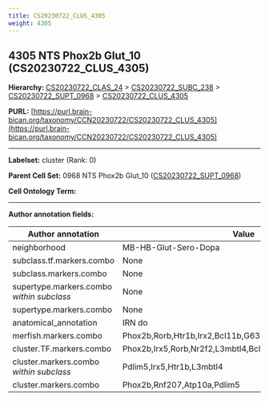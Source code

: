 ```yaml
---
title: CS20230722_CLUS_4305
weight: 4305
---
```

## 4305 NTS Phox2b Glut_10 (CS20230722_CLUS_4305)
<b>Hierarchy: </b>
[CS20230722_CLAS_24](../CS20230722_CLAS_24) >
[CS20230722_SUBC_238](../CS20230722_SUBC_238) >
[CS20230722_SUPT_0968](../CS20230722_SUPT_0968) >
[CS20230722_CLUS_4305](../CS20230722_CLUS_4305)

**PURL:** [https://purl.brain-bican.org/taxonomy/CCN20230722/CS20230722_CLUS_4305](https://purl.brain-bican.org/taxonomy/CCN20230722/CS20230722_CLUS_4305)

---


**Labelset:** cluster (Rank: 0)

**Parent Cell Set:** 0968 NTS Phox2b Glut_10 ([CS20230722_SUPT_0968](../CS20230722_SUPT_0968))



**Cell Ontology Term:** 

[MARKER GENES.]: #


---

[TRANSFERRED ANNOTATIONS.]: #


[AUTHOR ANNOTATION FIELDS.]: #


**Author annotation fields:**

| Author annotation | Value |
|-------------------|-------|
|neighborhood|MB-HB-Glut-Sero-Dopa|
|subclass.tf.markers.combo|None|
|subclass.markers.combo|None|
|supertype.markers.combo _within subclass_|None|
|supertype.markers.combo|None|
|anatomical_annotation|IRN do|
|merfish.markers.combo|Phox2b,Rorb,Htr1b,Irx2,Bcl11b,G630016G05Rik,Cdh20,Chrm3|
|cluster.TF.markers.combo|Phox2b,Irx5,Rorb,Nr2f2,L3mbtl4,Bcl11b|
|cluster.markers.combo _within subclass_|Pdlim5,Irx5,Htr1b,L3mbtl4|
|cluster.markers.combo|Phox2b,Rnf207,Atp10a,Pdlim5|
